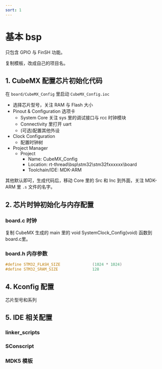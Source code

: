 ```yaml
---
sort: 1
---
```

# 基本 bsp 

只包含 GPIO 与 FinSH 功能。

复制模板，改成自己的项目名。

## 1. CubeMX 配置芯片初始化代码

在 `board/CubeMX_Config` 里启动 `CubeMX_Config.ioc`

- 选择芯片型号，关注 RAM 与 Flash 大小
- Pinout & Configuration 选项卡
  - System Core 关注 sys 里的调试接口与 rcc 时钟模块
  - Connectivity 里打开 uart
  - (可选)配置其他外设
- Clock Configuration
  - 配置时钟树
- Project Manager
  - Project
    - Name: CubeMX_Config
    - Location: rt-thread\bsp\stm32\stm32fxxxxxx\board
    - Toolchain/IDE: MDK-ARM

其他默认即可，生成代码后，移动 Core 里的 Src 和 Inc 到外面，关注 MDK-ARM 里 `.s` 文件的名字。

## 2. 芯片时钟初始化与内存配置

### board.c 时钟

复制 CubeMX 生成的 main 里的 void SystemClock_Config(void) 函数到 board.c里。

### board.h 内存参数

```c
#define STM32_FLASH_SIZE              (1024 * 1024)
#define STM32_SRAM_SIZE               128
```

## 4. Kconfig 配置

芯片型号和系列


## 5. IDE 相关配置

### linker_scripts

### SConscript

### MDK5 模板

